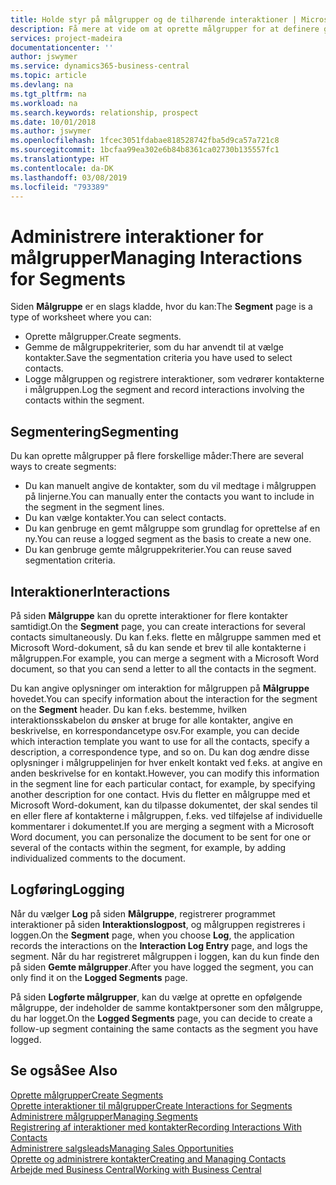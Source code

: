 ```yaml
---
title: Holde styr på målgrupper og de tilhørende interaktioner | Microsoft Docs
description: Få mere at vide om at oprette målgrupper for at definere grupper af kontaktpersoner og angive interaktioner for målgrupper.
services: project-madeira
documentationcenter: ''
author: jswymer
ms.service: dynamics365-business-central
ms.topic: article
ms.devlang: na
ms.tgt_pltfrm: na
ms.workload: na
ms.search.keywords: relationship, prospect
ms.date: 10/01/2018
ms.author: jswymer
ms.openlocfilehash: 1fcec3051fdabae818528742fba5d9ca57a721c8
ms.sourcegitcommit: 1bcfaa99ea302e6b84b8361ca02730b135557fc1
ms.translationtype: HT
ms.contentlocale: da-DK
ms.lasthandoff: 03/08/2019
ms.locfileid: "793389"
---
```

# <a name="managing-interactions-for-segments"></a><span data-ttu-id="d848d-103">Administrere interaktioner for målgrupper</span><span class="sxs-lookup"><span data-stu-id="d848d-103">Managing Interactions for Segments</span></span>
<span data-ttu-id="d848d-104">Siden **Målgruppe** er en slags kladde, hvor du kan:</span><span class="sxs-lookup"><span data-stu-id="d848d-104">The **Segment** page is a type of worksheet where you can:</span></span>

* <span data-ttu-id="d848d-105">Oprette målgrupper.</span><span class="sxs-lookup"><span data-stu-id="d848d-105">Create segments.</span></span>
* <span data-ttu-id="d848d-106">Gemme de målgruppekriterier, som du har anvendt til at vælge kontakter.</span><span class="sxs-lookup"><span data-stu-id="d848d-106">Save the segmentation criteria you have used to select contacts.</span></span>
* <span data-ttu-id="d848d-107">Logge målgruppen og registrere interaktioner, som vedrører kontakterne i målgruppen.</span><span class="sxs-lookup"><span data-stu-id="d848d-107">Log the segment and record interactions involving the contacts within the segment.</span></span>

## <a name="segmenting"></a><span data-ttu-id="d848d-108">Segmentering</span><span class="sxs-lookup"><span data-stu-id="d848d-108">Segmenting</span></span>
<span data-ttu-id="d848d-109">Du kan oprette målgrupper på flere forskellige måder:</span><span class="sxs-lookup"><span data-stu-id="d848d-109">There are several ways to create segments:</span></span>

* <span data-ttu-id="d848d-110">Du kan manuelt angive de kontakter, som du vil medtage i målgruppen på linjerne.</span><span class="sxs-lookup"><span data-stu-id="d848d-110">You can manually enter the contacts you want to include in the segment in the segment lines.</span></span>
* <span data-ttu-id="d848d-111">Du kan vælge kontakter.</span><span class="sxs-lookup"><span data-stu-id="d848d-111">You can select contacts.</span></span>
* <span data-ttu-id="d848d-112">Du kan genbruge en gemt målgruppe som grundlag for oprettelse af en ny.</span><span class="sxs-lookup"><span data-stu-id="d848d-112">You can reuse a logged segment as the basis to create a new one.</span></span>
* <span data-ttu-id="d848d-113">Du kan genbruge gemte målgruppekriterier.</span><span class="sxs-lookup"><span data-stu-id="d848d-113">You can reuse saved segmentation criteria.</span></span>

## <a name="interactions"></a><span data-ttu-id="d848d-114">Interaktioner</span><span class="sxs-lookup"><span data-stu-id="d848d-114">Interactions</span></span>
<span data-ttu-id="d848d-115">På siden **Målgruppe** kan du oprette interaktioner for flere kontakter samtidigt.</span><span class="sxs-lookup"><span data-stu-id="d848d-115">On the **Segment** page, you can create interactions for several contacts simultaneously.</span></span> <span data-ttu-id="d848d-116">Du kan f.eks. flette en målgruppe sammen med et Microsoft Word-dokument, så du kan sende et brev til alle kontakterne i målgruppen.</span><span class="sxs-lookup"><span data-stu-id="d848d-116">For example, you can merge a segment with a Microsoft Word document, so that you can send a letter to all the contacts in the segment.</span></span>

<span data-ttu-id="d848d-117">Du kan angive oplysninger om interaktion for målgruppen på **Målgruppe** hovedet.</span><span class="sxs-lookup"><span data-stu-id="d848d-117">You can specify information about the interaction for the segment on the **Segment** header.</span></span> <span data-ttu-id="d848d-118">Du kan f.eks. bestemme, hvilken interaktionsskabelon du ønsker at bruge for alle kontakter, angive en beskrivelse, en korrespondancetype osv.</span><span class="sxs-lookup"><span data-stu-id="d848d-118">For example, you can decide which interaction template you want to use for all the contacts, specify a description, a correspondence type, and so on.</span></span> <span data-ttu-id="d848d-119">Du kan dog ændre disse oplysninger i målgruppelinjen for hver enkelt kontakt ved f.eks. at angive en anden beskrivelse for en kontakt.</span><span class="sxs-lookup"><span data-stu-id="d848d-119">However, you can modify this information in the segment line for each particular contact, for example, by specifying another description for one contact.</span></span> <span data-ttu-id="d848d-120">Hvis du fletter en målgruppe med et Microsoft Word-dokument, kan du tilpasse dokumentet, der skal sendes til en eller flere af kontakterne i målgruppen, f.eks. ved tilføjelse af individuelle kommentarer i dokumentet.</span><span class="sxs-lookup"><span data-stu-id="d848d-120">If you are merging a segment with a Microsoft Word document, you can personalize the document to be sent for one or several of the contacts within the segment, for example, by adding individualized comments to the document.</span></span>

## <a name="logging"></a><span data-ttu-id="d848d-121">Logføring</span><span class="sxs-lookup"><span data-stu-id="d848d-121">Logging</span></span>
<span data-ttu-id="d848d-122">Når du vælger **Log** på siden **Målgruppe**, registrerer programmet interaktioner på siden **Interaktionslogpost**, og målgruppen registreres i loggen.</span><span class="sxs-lookup"><span data-stu-id="d848d-122">On the **Segment** page, when you choose **Log**, the application records the interactions on the **Interaction Log Entry** page, and logs the segment.</span></span> <span data-ttu-id="d848d-123">Når du har registreret målgruppen i loggen, kan du kun finde den på siden **Gemte målgrupper**.</span><span class="sxs-lookup"><span data-stu-id="d848d-123">After you have logged the segment, you can only find it on the **Logged Segments** page.</span></span>

<span data-ttu-id="d848d-124">På siden **Logførte målgrupper**, kan du vælge at oprette en opfølgende målgruppe, der indeholder de samme kontaktpersoner som den målgruppe, du har logget.</span><span class="sxs-lookup"><span data-stu-id="d848d-124">On the **Logged Segments** page, you can decide to create a follow-up segment containing the same contacts as the segment you have logged.</span></span>

## <a name="see-also"></a><span data-ttu-id="d848d-125">Se også</span><span class="sxs-lookup"><span data-stu-id="d848d-125">See Also</span></span>
[<span data-ttu-id="d848d-126">Oprette målgrupper</span><span class="sxs-lookup"><span data-stu-id="d848d-126">Create Segments</span></span>](marketing-how-create-segment.md)  
[<span data-ttu-id="d848d-127">Oprette interaktioner til målgrupper</span><span class="sxs-lookup"><span data-stu-id="d848d-127">Create Interactions for Segments</span></span>](marketing-how-create-interactions.md)  
[<span data-ttu-id="d848d-128">Administrere målgrupper</span><span class="sxs-lookup"><span data-stu-id="d848d-128">Managing Segments</span></span>](marketing-segments.md)  
[<span data-ttu-id="d848d-129">Registrering af interaktioner med kontakter</span><span class="sxs-lookup"><span data-stu-id="d848d-129">Recording Interactions With Contacts</span></span>](marketing-interactions.md)  
[<span data-ttu-id="d848d-130">Administrere salgsleads</span><span class="sxs-lookup"><span data-stu-id="d848d-130">Managing Sales Opportunities</span></span>](marketing-manage-sales-opportunities.md)  
[<span data-ttu-id="d848d-131">Oprette og administrere kontakter</span><span class="sxs-lookup"><span data-stu-id="d848d-131">Creating and Managing Contacts</span></span>](marketing-contacts.md)  
[<span data-ttu-id="d848d-132">Arbejde med Business Central</span><span class="sxs-lookup"><span data-stu-id="d848d-132">Working with Business Central</span></span>](ui-work-product.md)
